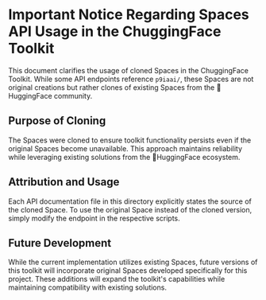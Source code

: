 # Important Notice Regarding Spaces API Usage in the ChuggingFace Toolkit

This document clarifies the usage of cloned Spaces in the ChuggingFace Toolkit. While some API endpoints reference `p9iaai/`, these Spaces are not original creations but rather clones of existing Spaces from the 🤗HuggingFace community.

## Purpose of Cloning

The Spaces were cloned to ensure toolkit functionality persists even if the original Spaces become unavailable. This approach maintains reliability while leveraging existing solutions from the 🤗HuggingFace ecosystem.

## Attribution and Usage

Each API documentation file in this directory explicitly states the source of the cloned Space. To use the original Space instead of the cloned version, simply modify the endpoint in the respective scripts.

## Future Development

While the current implementation utilizes existing Spaces, future versions of this toolkit will incorporate original Spaces developed specifically for this project. These additions will expand the toolkit's capabilities while maintaining compatibility with existing solutions.
